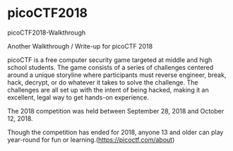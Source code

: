 # picoCTF2018
picoCTF2018-Walkthrough


Another Walkthrough / Write-up for picoCTF 2018

picoCTF is a free computer security game targeted at middle and high school students. 
The game consists of a series of challenges centered around a unique storyline where 
participants must reverse engineer, break, hack, decrypt, or do whatever it takes to 
solve the challenge. The challenges are all set up with the intent of being hacked, 
making it an excellent, legal way to get hands-on experience.

The 2018 competition was held between September 28, 2018 and October 12, 2018.

Though the competition has ended for 2018, anyone 13 and older can play year-round for 
fun or learning.(https://picoctf.com/about)
